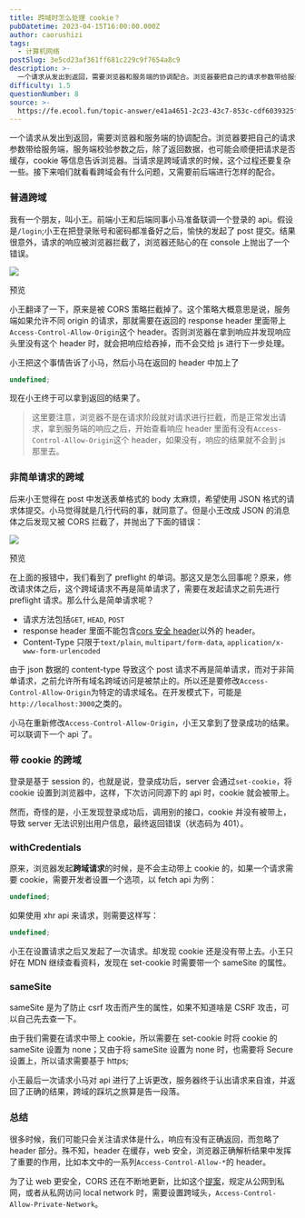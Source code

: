 ```yaml
---
title: 跨域时怎么处理 cookie？
pubDatetime: 2023-04-15T16:00:00.000Z
author: caorushizi
tags:
  - 计算机网络
postSlug: 3e5cd23af361ff681c229c9f7654a8c9
description: >-
  一个请求从发出到返回，需要浏览器和服务端的协调配合。浏览器要把自己的请求参数带给服务端，服务端校验参数之后，除了返回数据，也可能会顺便把请求是否缓存，cookie等信息告诉浏览器。当请求是跨域请求的时
difficulty: 1.5
questionNumber: 8
source: >-
  https://fe.ecool.fun/topic-answer/e41a4651-2c23-43c7-853c-cdf6039325f6?orderBy=updateTime&order=desc&tagId=16
---
```


一个请求从发出到返回，需要浏览器和服务端的协调配合。浏览器要把自己的请求参数带给服务端，服务端校验参数之后，除了返回数据，也可能会顺便把请求是否缓存，cookie 等信息告诉浏览器。当请求是跨域请求的时候，这个过程还要复杂一些。接下来咱们就看看跨域会有什么问题，又需要前后端进行怎样的配合。

### 普通跨域

我有一个朋友，叫小王。前端小王和后端同事小马准备联调一个登录的 api。假设是`/login`;小王在把登录账号和密码都准备好之后，愉快的发起了 post 提交。结果很意外，请求的响应被浏览器拦截了，浏览器还贴心的在 console 上抛出了一个错误。

![](https://pic.rmb.bdstatic.com/bjh/43f9059f0a8e824e492b2d05bb12f066.png)

预览

小王翻译了一下，原来是被 CORS 策略拦截掉了。这个策略大概意思是说，服务端如果允许不同 origin 的请求，那就需要在返回的 response header 里面带上`Access-Control-Allow-Origin`这个 header。否则浏览器在拿到响应并发现响应头里没有这个 header 时，就会把响应给吞掉，而不会交给 js 进行下一步处理。

小王把这个事情告诉了小马，然后小马在返回的 header 中加上了

```typescript
undefined;
```

现在小王终于可以拿到返回的结果了。

> 这里要注意，浏览器不是在请求阶段就对请求进行拦截，而是正常发出请求，拿到服务端的响应之后，开始查看响应 header 里面有没有`Access-Control-Allow-Origin`这个 header，如果没有，响应的结果就不会到 js 那里去。

### 非简单请求的跨域

后来小王觉得在 post 中发送表单格式的 body 太麻烦，希望使用 JSON 格式的请求体提交。小马觉得就是几行代码的事，就同意了。但是小王改成 JSON 的消息体之后发现又被 CORS 拦截了，并抛出了下面的错误：

![](https://pic.rmb.bdstatic.com/bjh/4e5331af46fd53f9e16744139fd15728.png)

预览

在上面的报错中，我们看到了 preflight 的单词。那这又是怎么回事呢？原来，修改请求体之后，这个跨域请求不再是简单请求了，需要在发起请求之前先进行 preflight 请求。那么什么是简单请求呢？

- 请求方法包括`GET`, `HEAD`, `POST`
- response header 里面不能包含[cors 安全 header](https://fetch.spec.whatwg.org/#cors-safelisted-request-header)以外的 header。
- Content-Type 只限于`text/plain`, `multipart/form-data`, `application/x-www-form-urlencoded`

由于 json 数据的 content-type 导致这个 post 请求不再是简单请求，而对于非简单请求，之前允许所有域名跨域访问是被禁止的。所以还是要修改`Access-Control-Allow-Origin`为特定的请求域名。在开发模式下，可能是`http://localhost:3000`之类的。

小马在重新修改`Access-Control-Allow-Origin`，小王又拿到了登录成功的结果。可以联调下一个 api 了。

### 带 cookie 的跨域

登录是基于 session 的，也就是说，登录成功后，server 会通过`set-cookie`，将 cookie 设置到浏览器中，这样，下次访问同源下的 api 时，cookie 就会被带上。

然而，奇怪的是，小王发现登录成功后，调用别的接口，cookie 并没有被带上，导致 server 无法识别出用户信息，最终返回错误（状态码为 401）。

### withCredentials

原来，浏览器发起**跨域请求**的时候，是不会主动带上 cookie 的，如果一个请求需要 cookie，需要开发者设置一个选项，以 fetch api 为例：

```typescript
undefined;
```

如果使用 xhr api 来请求，则需要这样写：

```typescript
undefined;
```

小王在设置请求之后又发起了一次请求。却发现 cookie 还是没有带上去。小王只好在 MDN 继续查看资料，发现在 set-cookie 时需要带一个 sameSite 的属性。

### sameSite

sameSite 是为了防止 csrf 攻击而产生的属性，如果不知道啥是 CSRF 攻击，可以自己先去查一下。

由于我们需要在请求中带上 cookie，所以需要在 set-cookie 时将 cookie 的 sameSite 设置为 none；又由于将 sameSite 设置为 none 时，也需要将 Secure 设置上，所以请求需要基于 https;

小王最后一次请求小马对 api 进行了上诉更改，服务器终于认出请求来自谁，并返回了正确的结果，跨域的踩坑之旅算是告一段落。

### 总结

很多时候，我们可能只会关注请求体是什么，响应有没有正确返回，而忽略了 header 部分。殊不知，header 在缓存，web 安全，浏览器正确解析结果中发挥了重要的作用，比如本文中的一系列`Access-Control-Allow-*`的 header。

为了让 web 更安全，CORS 还在不断地更新，比如这个[提案](https://web.dev/cors-rfc1918-feedback/)，规定从公网到私网，或者从私网访问 local network 时，需要设置跨域头，`Access-Control-Allow-Private-Network`。
